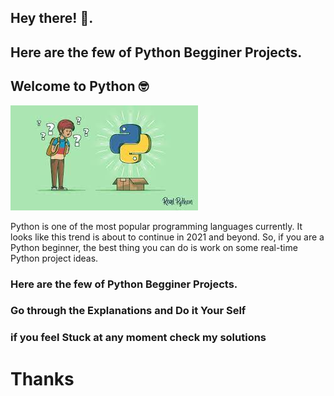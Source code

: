 <h2> Hey there! 👋.</h2>

<h2> Here are the few of Python Begginer Projects.</h2>

<h2> Welcome to Python 🤓</h2>

![](images/python1.jpg)


Python is one of the most popular programming languages currently. It looks like this trend is about to continue in 2021 and beyond. So, if you are a Python beginner, the best thing you can do is work on some real-time Python project ideas.

<h3> Here are the few of Python Begginer Projects.</h3>
<h3> Go through the Explanations and Do it Your Self </h3>
<h3> if you feel Stuck at any moment check my solutions </h3>

<h1> Thanks </h1>

